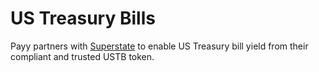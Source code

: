 # US Treasury Bills

Payy partners with [Superstate](https://superstate.com/) to enable US Treasury bill yield from their compliant and trusted USTB token.
